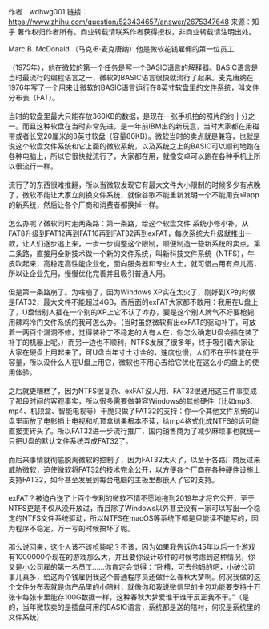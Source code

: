 
作者：wdhwg001
链接：https://www.zhihu.com/question/523434657/answer/2675347648
来源：知乎
著作权归作者所有。商业转载请联系作者获得授权，非商业转载请注明出处。

Marc B. McDonald （马克·B·麦克唐纳）他是微软花钱雇佣的第一位员工</br></br>
（1975年），他在微软的第一个任务是写一个BASIC语言的解释器。BASIC语言是当时最流行的编程语言之一，微软的BASIC语言很快就流行了起来。麦克唐纳在1976年写了一个用来让微软的BASIC语言运行在8英寸软盘里的文件系统，叫文件分布表（FAT）。</br></br>
当时的软盘里最大只能存放360KB的数据，是现在一张手机拍的照片的约十分之一。而且这种软盘在当时非常先进，是一年前IBM出的新玩意，当时大家都在用磁带或者长宽20厘米的8英寸软盘（容量80KB）。微软当时的卖点就是兼容，也就是说这个软盘文件系统和它上面的微软系统，以及系统之上的BASIC可以顺利地跑在各种电脑上，所以它很快就流行了，大家都在用，就像安卓可以跑在各种手机上所以很流行一样。</br></br>
流行了的东西很难推翻，所以当微软发现它有最大文件大小限制的时候多少有点晚了，微软不能让大家立刻换文件系统，就像谷歌不能重新发明一个不能用安卓app的新系统，然后让各个厂商和消费者都换掉一样。</br></br>
怎么办呢？微软同时走两条路：第一条路，给这个软盘文件
系统小修小补，从FAT8升级到FAT12再到FAT16再到FAT32再到exFAT，每次系统大升级就推出一款，让人们逐步追上来，一步一步调整这个限制，顺便制造一些新系统的卖点。第二条路，直接用全新技术做一个新的文件系统，叫新科技文件系统（NTFS），牛皮吹起来，高稳定高性能企业化，面向服务器和专业人士，就可惜占用有点儿高，所以让企业先用，慢慢优化完善并且吸引普通人用。</br></br>
但是第一条路崩了。为啥崩了，因为Windows XP实在太火了，刚好到XP的时候是FAT32，最大文件不能超过4GB，而后面的exFAT大家都不敢用：我用在U盘上了，U盘借别人插在一个别的XP上它不认了咋办，要是这个别人脾气不好要枪毙用辣鸡冷门文件系统的我可怎么办。（当时虽然微软有出exFAT的驱动补丁，可放着一两百个漏洞不修，觉得装补丁不稳定的大有人在，你怎么确定U盘会插在装了补丁的机器上呢。）而另一边也不顺利，NTFS发展了很多年，终于吸引着大家让大家在硬盘上用起来了，可U盘当年寸土寸金的，速度也慢，人们不在乎性能在乎容量，所以没什么人在U盘上用它，微软也不用心去给它优化在这么小的盘上的使用体验。</br></br>
之后就更糟糕了，因为NTFS很复杂、exFAT没人用、FAT32很通用这三件事变成了那段时间的客观事实，所以很多需要做兼容Windows的其他硬件（比如mp3、mp4、机顶盒、智能电视等）干脆只做了FAT32的支持：你一个其他文件系统的U盘里面放了电影插上电视和机顶盒结果根本不读，给mp4格式化成NTFS的话可能直接变砖头了。所以FAT32进一步流行推广，国内销售商为了减少麻烦事也就统一只把U盘的默认文件系统弄成FAT32了。</br></br>
而后来事情就彻底脱离微软的控制了，因为FAT32太火了，以至于各路厂商反过来威胁微软，迫使微软将FAT32的技术完全公开，以方便各个厂商在各种硬件设施上支持FAT32，如今甚至发展到每台电脑的主板里都嵌入了它的支持。</br></br>
exFAT？被迫白送了上百个专利的微软不情不愿地拖到2019年才将它公开，至于NTFS更是不仅从没开放过，而且除了Windows以外甚至没有一家可以写出一个稳定的NTFS文件系统驱动，所以NTFS在macOS等系统下都是只能读不能写的，因为程序不稳定，万一写的时候搞坏了呢。</br></br>
那么说回来，这个人该不该枪毙呢？不该，因为如果我告诉你45年以后一个游戏有1000000个现在的游戏那么大，并且要你设计软件的时候考虑到这种情况，你又是小公司雇的第一名员工……你肯定会觉得：“卧槽，可去他妈的吧，小破公司事儿真多，给这两个钱雇佣我这个普通程序员还做什么春秋大梦啊。何况我做的这个文件分布表就是你产品里的小陪衬，就像你和我说微信里的卡包功能要支持十万张卡每张卡里能存100G数据一样，这种春秋大梦爱谁干谁干反正我不干。”（是的，当年微软卖的是插盘可用的BASIC语言，系统都是送的陪衬，何况是系统里的文件系统）
